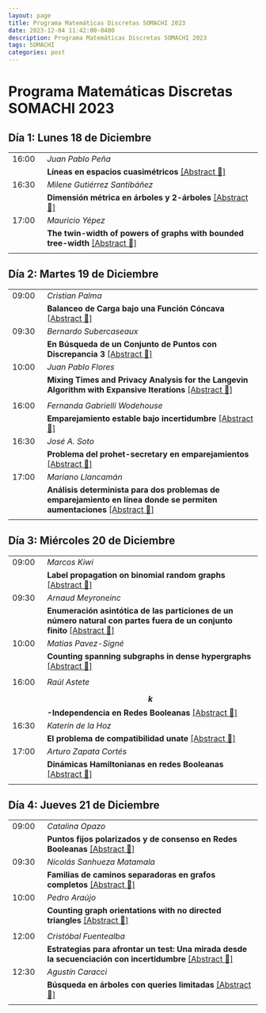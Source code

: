 ```yaml
---
layout: page
title: Programa Matemáticas Discretas SOMACHI 2023
date: 2023-12-04 11:42:00-0400
description: Programa Matemáticas Discretas SOMACHI 2023
tags: SOMACHI
categories: post
---
```


# Programa Matemáticas Discretas SOMACHI 2023

## Día 1:  Lunes 18 de Diciembre

| | |
|:-:|:- |
| 16:00&nbsp;&nbsp; | *Juan Pablo Peña* |
| | **Líneas en espacios cuasimétricos** [[Abstract 📄]](https://amerino.cl/assets/pdf/somachi23/pena.pdf) |
| 16:30&nbsp;&nbsp; | *Milene Gutiérrez Santibáñez* |
| | **Dimensión métrica en árboles y 2-árboles** [[Abstract 📄]](https://amerino.cl/assets/pdf/somachi23/gutierrez.pdf) |
| 17:00&nbsp;&nbsp; | *Mauricio Yépez* |
| | **The twin-width of powers of graphs with bounded tree-width** [[Abstract 📄]](https://amerino.cl/assets/pdf/somachi23/yepez.pdf) |
| | |

## Día 2:  Martes 19 de Diciembre

| | |
|:-:|:- |
| 09:00&nbsp;&nbsp; | *Cristian Palma* |
| | **Balanceo de Carga bajo una Función Cóncava** [[Abstract 📄]](https://amerino.cl/assets/pdf/somachi23/palma.pdf) |
| 09:30&nbsp;&nbsp; | *Bernardo Subercaseaux* |
| | **En Búsqueda de un Conjunto de Puntos con Discrepancia 3** [[Abstract 📄]](https://amerino.cl/assets/pdf/somachi23/subercaseuax.pdf)  |
| 10:00&nbsp;&nbsp; | *Juan Pablo Flores* |
| | **Mixing Times and Privacy Analysis for the Langevin Algorithm with Expansive Iterations** [[Abstract 📄]](https://amerino.cl/assets/pdf/somachi23/flores.pdf)  |
| | |
| 16:00&nbsp;&nbsp; | *Fernanda Gabrielli Wodehouse* |
| | **Emparejamiento estable bajo incertidumbre** [[Abstract 📄]](https://amerino.cl/assets/pdf/somachi23/gabrielli.pdf) |
| 16:30&nbsp;&nbsp; | *José A. Soto* |
| | **Problema del prohet-secretary en emparejamientos** [[Abstract 📄]](https://amerino.cl/assets/pdf/somachi23/soto.pdf)  |
| 17:00&nbsp;&nbsp; | *Mariano Llancamán* |
| | **Análisis determinista para dos problemas de emparejamiento en línea donde se permiten aumentaciones** [[Abstract 📄]](https://amerino.cl/assets/pdf/somachi23/llancaman.pdf)  |
| | |

## Día 3:  Miércoles 20 de Diciembre

| | |
|:-:|:- |
| 09:00&nbsp;&nbsp; | *Marcos Kiwi* |
| | **Label propagation on binomial random graphs** [[Abstract 📄]](https://amerino.cl/assets/pdf/somachi23/kiwi.pdf)  |
| 09:30&nbsp;&nbsp; | *Arnaud Meyroneinc* |
| | **Enumeración asintótica de las particiones de un número natural con partes fuera de un conjunto finito** [[Abstract 📄]](https://amerino.cl/assets/pdf/somachi23/meyroneinc.pdf)  |
| 10:00&nbsp;&nbsp; | *Matias Pavez-Signé* |
| | **Counting spanning subgraphs in dense hypergraphs** [[Abstract 📄]](https://amerino.cl/assets/pdf/somachi23/pavez.pdf)  |
| | |
| 16:00&nbsp;&nbsp; | *Raúl Astete* |
| | **$$k$$-Independencia en Redes Booleanas** [[Abstract 📄]](https://amerino.cl/assets/pdf/somachi23/astete.pdf)  |
| 16:30&nbsp;&nbsp; | *Katerin de la Hoz* |
| | **El problema de compatibilidad unate** [[Abstract 📄]](https://amerino.cl/assets/pdf/somachi23/hoz.pdf)  |
| 17:00&nbsp;&nbsp; | *Arturo Zapata Cortés* |
| | **Dinámicas Hamiltonianas en redes Booleanas** [[Abstract 📄]](https://amerino.cl/assets/pdf/somachi23/zapata.pdf)  |
| | |

## Día 4: Jueves 21 de Diciembre

| | |
|:-:|:- |
| 09:00&nbsp;&nbsp; | *Catalina Opazo* |
| | **Puntos fijos polarizados y de consenso en Redes Booleanas** [[Abstract 📄]](https://amerino.cl/assets/pdf/somachi23/opazo.pdf)  |
| 09:30&nbsp;&nbsp; | *Nicolás Sanhueza Matamala* |
| | **Familias de caminos separadoras en grafos completos** [[Abstract 📄]](https://amerino.cl/assets/pdf/somachi23/sanhueza.pdf)  |
| 10:00&nbsp;&nbsp; | *Pedro Araújo* |
| | **Counting graph orientations with no directed triangles** [[Abstract 📄]](https://amerino.cl/assets/pdf/somachi23/araujo.pdf)  |
| | |
| 12:00&nbsp;&nbsp; | *Cristóbal Fuentealba* |
| | **Estrategias para afrontar un test: Una mirada desde la secuenciación con incertidumbre** [[Abstract 📄]](https://amerino.cl/assets/pdf/somachi23/fuentealba.pdf)  |
| 12:30&nbsp;&nbsp; | *Agustín Caracci* |
| | **Búsqueda en árboles con queries limitadas** [[Abstract 📄]](https://amerino.cl/assets/pdf/somachi23/caracci.pdf)  |
| | |